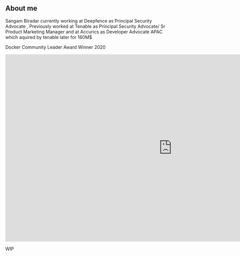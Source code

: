 
## About me 

Sangam Biradar currently working at Deepfence as Principal Security Advocate , Previously worked at Tenable as Principal Security Advocate/ Sr Product Marketing Manager and at Accurics as Developer Advocate APAC which aquired by tenable later for 160M$ 

Docker Community Leader Award Winner 2020 

<iframe width="1038" height="584" src="https://www.youtube.com/embed/YwHMwWT-at0" title="Community Awards | DockerCon 2020" frameborder="0" allow="accelerometer; autoplay; clipboard-write; encrypted-media; gyroscope; picture-in-picture; web-share" allowfullscreen></iframe>

WIP


